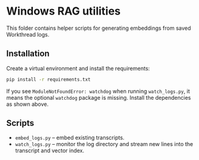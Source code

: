 # Windows RAG utilities

This folder contains helper scripts for generating embeddings from saved
Workthread logs.

## Installation

Create a virtual environment and install the requirements:

```bash
pip install -r requirements.txt
```

If you see `ModuleNotFoundError: watchdog` when running `watch_logs.py`, it
means the optional `watchdog` package is missing. Install the dependencies as
shown above.

## Scripts

- `embed_logs.py` – embed existing transcripts.
- `watch_logs.py` – monitor the log directory and stream new lines into the
  transcript and vector index.
